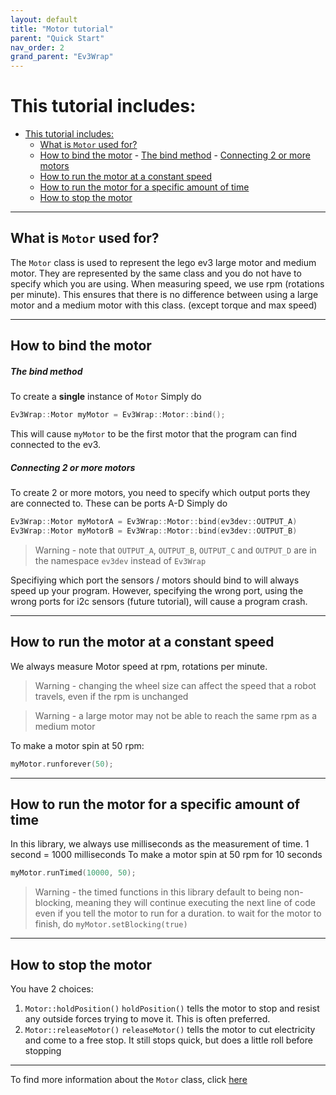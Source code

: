 ```yaml
---
layout: default
title: "Motor tutorial"
parent: "Quick Start"
nav_order: 2
grand_parent: "Ev3Wrap"
---
```


# This tutorial includes:
- [This tutorial includes:](#this-tutorial-includes)
  - [What is `Motor` used for?](#what-is-motor-used-for)
  - [How to bind the motor](#how-to-bind-the-motor)
        - [The bind method](#the-bind-method)
        - [Connecting 2 or more motors](#connecting-2-or-more-motors)
  - [How to run the motor at a constant speed](#how-to-run-the-motor-at-a-constant-speed)
  - [How to run the motor for a specific amount of time](#how-to-run-the-motor-for-a-specific-amount-of-time)
  - [How to stop the motor](#how-to-stop-the-motor)

---

## What is `Motor` used for?
The `Motor` class is used to represent the lego ev3 large motor and medium motor. They are represented by the same class and you do not have to specify which you are using. When measuring speed, we use rpm (rotations per minute). This ensures that there is no difference between using a large motor and a medium motor with this class. (except torque and max speed)

---

## How to bind the motor
##### The bind method
To create a **single** instance of `Motor`
Simply do 
```cpp
Ev3Wrap::Motor myMotor = Ev3Wrap::Motor::bind();
```
This will cause `myMotor` to be the first motor that the program can find connected to the ev3.

##### Connecting 2 or more motors
To create 2 or more motors, you need to specify which output ports they are connected to. These can be ports A-D
Simply do
```cpp
Ev3Wrap::Motor myMotorA = Ev3Wrap::Motor::bind(ev3dev::OUTPUT_A)
Ev3Wrap::Motor myMotorB = Ev3Wrap::Motor::bind(ev3dev::OUTPUT_B)
```
>   Warning - note that `OUTPUT_A`, `OUTPUT_B`, `OUTPUT_C` and `OUTPUT_D` are in the namespace `ev3dev` instead of `Ev3Wrap`

Specifiying which port the sensors / motors should bind to will always speed up your program. However, specifying the wrong port, using the wrong ports for i2c sensors (future tutorial), will cause a program crash.

---

## How to run the motor at a constant speed

We always measure Motor speed at rpm, rotations per minute.
>   Warning - changing the wheel size can affect the speed that a robot travels, even if the rpm is unchanged

>   Warning - a large motor may not be able to reach the same rpm as a medium motor

To make a motor spin at 50 rpm:
```cpp
myMotor.runforever(50);
```

---

## How to run the motor for a specific amount of time

In this library, we always use milliseconds as the measurement of time.
1 second = 1000 milliseconds
To make a motor spin at 50 rpm for 10 seconds
```cpp
myMotor.runTimed(10000, 50);
```
>   Warning - the timed functions in this library default to being non-blocking, meaning they will continue executing the next line of code even if you tell the motor to run for a duration. to wait for the motor to finish, do
`myMotor.setBlocking(true)`

---

## How to stop the motor

You have 2 choices:
1.  `Motor::holdPosition()`
    `holdPosition()` tells the motor to stop and resist any outside forces trying to move it. This is often preferred.
2.  `Motor::releaseMotor()`
    `releaseMotor()` tells the motor to cut electricity and come to a free stop. It still stops quick, but does a little roll before stopping

---

To find more information about the `Motor` class, click [here](../documentation/motorDocumentation.md)